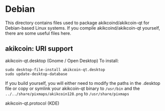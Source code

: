
Debian
====================
This directory contains files used to package akikcoind/akikcoin-qt
for Debian-based Linux systems. If you compile akikcoind/akikcoin-qt yourself, there are some useful files here.

## akikcoin: URI support ##


akikcoin-qt.desktop  (Gnome / Open Desktop)
To install:

	sudo desktop-file-install akikcoin-qt.desktop
	sudo update-desktop-database

If you build yourself, you will either need to modify the paths in
the .desktop file or copy or symlink your akikcoin-qt binary to `/usr/bin`
and the `../../share/pixmaps/akikcoin128.png` to `/usr/share/pixmaps`

akikcoin-qt.protocol (KDE)

